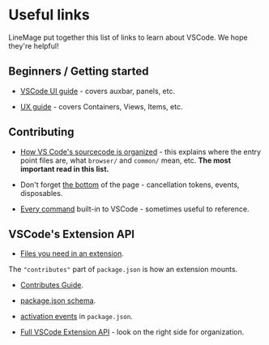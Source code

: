 # Useful links

LineMage put together this list of links to learn about VSCode. We hope they're helpful!

## Beginners / Getting started

- [VSCode UI guide](https://code.visualstudio.com/docs/getstarted/userinterface)  - covers auxbar, panels, etc.
 
- [UX guide](https://code.visualstudio.com/api/ux-guidelines/overview) - covers Containers, Views, Items, etc.

## Contributing

- [How VS Code's sourcecode is organized](https://github.com/microsoft/vscode/wiki/Source-Code-Organization) - this explains where the entry point files are, what `browser/` and `common/` mean, etc. **The most important read in this list.**

- Don't forget [the bottom](https://code.visualstudio.com/api/references/vscode-api#api-patterns) of the page - cancellation tokens, events, disposables.

- [Every command](https://code.visualstudio.com/api/references/commands) built-in to VSCode - sometimes useful to reference.


## VSCode's Extension API

- [Files you need in an extension](https://code.visualstudio.com/api/get-started/extension-anatomy).

The `"contributes"` part of `package.json` is how an extension mounts.
- [Contributes Guide](https://code.visualstudio.com/api/references/contribution-points).

- [package.json schema](https://code.visualstudio.com/api/references/extension-manifest).

- [activation events](https://code.visualstudio.com/api/references/activation-events) in `package.json`.

- [Full VSCode Extension API](https://code.visualstudio.com/api/references/vscode-api) - look on the right side for organization.


